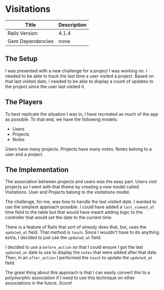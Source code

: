 # Visitations

|Title|Description|
|-----|-----------|
|Rails Version|4.1.4|
|Gem Dependencies|none|

## The Setup

I was presented with a new challenge for a project I was working on. I needed to be able
to track the last time a user visited a project. Based on that last visited date, I needed
to be able to display a count of updates to the project since the user last visited it.

## The Players

To best replicate the situation I was in, I have recreated as much of the app as possible.
To that end, we have the following models:

- Users
- Projects
- Notes

Users have many projects. Projects have many notes. Notes belong to a user and a project.

## The Implementation

The association between projects and users was the easy part. Users visit projects so I 
went with that theme by creating a new model called Visitations. User and Projects belong
to the visitations model.

The challenge, for me, was how to handle the last visited date. I wanted to use the simplest
approach possible. I could have added a `last_viewed_at` time field to the table but that
would have meant adding logic to the controller that would set the date to the current time.

There is a feature of Rails that sort of already does that, but, uses the `updated_at`
field. That method is `touch`. Since I wouldn't have to do anything extra, I decided to just
use the `updated_at` field.

I decided to use a `before_action` so that I could ensure I got the last `updated_at`
date to use to display the `notes` that were added after that date. Then, in an `after_action`
I performed the `touch` to update the `updated_at` field.

The great thing about this approach is that I can easily convert this to a polymorphic
association if I need to use this technique on other associations in the future. Score!